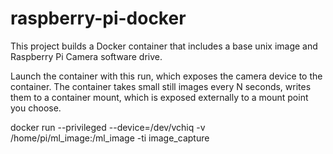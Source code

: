 # raspberry-pi-docker

This project builds a Docker container that includes a base unix image and Raspberry Pi Camera software drive.

Launch the container with this run, which exposes the camera device to the container.  The container takes small still images every N seconds, writes them to a container mount, which is exposed externally to a mount point you choose.

docker run --privileged --device=/dev/vchiq -v /home/pi/ml_image:/ml_image -ti image_capture
